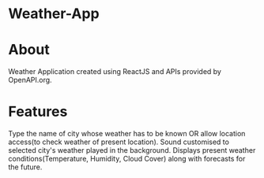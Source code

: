 # Weather-App

# About
Weather Application created using ReactJS and APIs provided by OpenAPI.org.

# Features
Type the name of city whose weather has to be known OR allow location access(to check weather of present location).
Sound customised to selected city's weather played in the background.
Displays present weather conditions(Temperature, Humidity, Cloud Cover) along with forecasts for the future.
